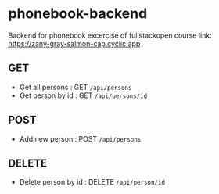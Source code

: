 # phonebook-backend
Backend for phonebook excercise of fullstackopen course
link: https://zany-gray-salmon-cap.cyclic.app

## GET
* Get all persons : GET `/api/persons`
* Get person by id : GET `/api/persons/id`

## POST
* Add new person : POST `/api/persons`

## DELETE
* Delete person by id : DELETE `/api/person/id`
